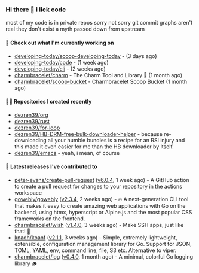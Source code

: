 ### Hi there 👋 i liek code
most of my code is in private repos sorry not sorry git commit graphs aren't real they don't exist a myth passed down from upstream

#### 👷 Check out what I'm currently working on

- [developing-today/scoop-developing-today](https://github.com/developing-today/scoop-developing-today) -  (3 days ago)
- [developing-today/code](https://github.com/developing-today/code) -  (1 week ago)
- [developing-today/cli](https://github.com/developing-today/cli) -  (2 weeks ago)
- [charmbracelet/charm](https://github.com/charmbracelet/charm) - The Charm Tool and Library 🌟 (1 month ago)
- [charmbracelet/scoop-bucket](https://github.com/charmbracelet/scoop-bucket) - Charmbracelet Scoop Bucket (1 month ago)

#### 👨‍💻 Repositories I created recently

- [dezren39/org](https://github.com/dezren39/org)
- [dezren39/rust](https://github.com/dezren39/rust)
- [dezren39/for-loop](https://github.com/dezren39/for-loop)
- [dezren39/HB-DRM-free-bulk-downloader-helper](https://github.com/dezren39/HB-DRM-free-bulk-downloader-helper) - because re-downloading all your humble bundles is a recipe for an RSI injury and this made it even easier for me than the HB downloader by itself.
- [dezren39/emacs](https://github.com/dezren39/emacs) - yeah, i mean, of course

#### 🚀 Latest releases I've contributed to

- [peter-evans/create-pull-request](https://github.com/peter-evans/create-pull-request) ([v6.0.4](https://github.com/peter-evans/create-pull-request/releases/tag/v6.0.4), 1 week ago) - A GitHub action to create a pull request for changes to your repository in the actions workspace
- [gowebly/gowebly](https://github.com/gowebly/gowebly) ([v2.3.4](https://github.com/gowebly/gowebly/releases/tag/v2.3.4), 2 weeks ago) - 🔥 A next-generation CLI tool that makes it easy to create amazing web applications with Go on the backend, using htmx, hyperscript or Alpine.js and the most popular CSS frameworks on the frontend.
- [charmbracelet/wish](https://github.com/charmbracelet/wish) ([v1.4.0](https://github.com/charmbracelet/wish/releases/tag/v1.4.0), 3 weeks ago) - Make SSH apps, just like that! 💫
- [knadh/koanf](https://github.com/knadh/koanf) ([v2.1.1](https://github.com/knadh/koanf/releases/tag/v2.1.1), 3 weeks ago) - Simple, extremely lightweight, extensible, configuration management library for Go. Support for JSON, TOML, YAML, env, command line, file, S3 etc. Alternative to viper.
- [charmbracelet/log](https://github.com/charmbracelet/log) ([v0.4.0](https://github.com/charmbracelet/log/releases/tag/v0.4.0), 1 month ago) - A minimal, colorful Go logging library 🪵
